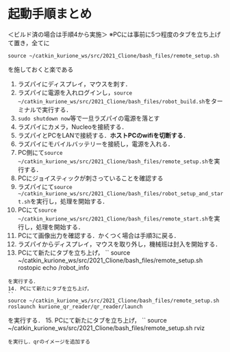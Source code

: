 # 起動手順まとめ
＜ビルド済の場合は手順4から実施＞
※PCには事前に5つ程度のタブを立ち上げて置き，全てに
```
source ~/catkin_kurione_ws/src/2021_Clione/bash_files/remote_setup.sh
```
を施しておくと楽である

1. ラズパイにディスプレイ，マウスを刺す．
2. ラズパイに電源を入れログインし，```source ~/catkin_kurione_ws/src/2021_Clione/bash_files/robot_build.sh```をターミナルで実行する．
3. ```sudo shutdown now```等で一旦ラズパイの電源を落とす
4. ラズパイにカメラ，Nucleoを接続する．
5. ラズパイとPCをLANで接続する．**ホストPCのwifiを切断する**．
6. ラズパイにモバイルバッテリーを接続し，電源を入れる．
7. PC側にて```source ~/catkin_kurione_ws/src/2021_Clione/bash_files/remote_setup.sh```を実行する．
8. PCにジョイスティックが刺さっていることを確認する
9. ラズパイにて```source ~/catkin_kurione_ws/src/2021_Clione/bash_files/robot_setup_and_start.sh```を実行し，処理を開始する．
10. PCにて```source ~/catkin_kurione_ws/src/2021_Clione/bash_files/remote_start.sh```を実行し，処理を開始する．
11. PCにて画像出力を確認する．かくつく場合は手順3に戻る．
12. ラズパイからディスプレイ，マウスを取り外し，機械班は封入を開始する．
13. PCにて新たにタブを立ち上げ，
``
source ~/catkin_kurione_ws/src/2021_Clione/bash_files/remote_setup.sh
rostopic echo /robot_info
```
を実行する．
14. PCにて新たにタブを立ち上げ，
``
source ~/catkin_kurione_ws/src/2021_Clione/bash_files/remote_setup.sh
roslaunch kurione_qr_reader/qr_reader/launch
```
を実行する．
15. PCにて新たにタブを立ち上げ，
``
source ~/catkin_kurione_ws/src/2021_Clione/bash_files/remote_setup.sh
rviz
```
を実行し．qrのイメージを追加する
